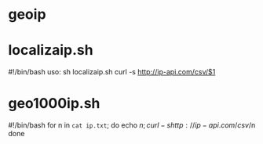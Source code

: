 # geoip

# localizaip.sh
#!/bin/bash
uso: sh localizaip.sh <IP>
curl -s http://ip-api.com/csv/$1

# geo1000ip.sh
#!/bin/bash
for n in `cat ip.txt`; do echo $n ;curl -s http://ip-api.com/csv/$n
done
